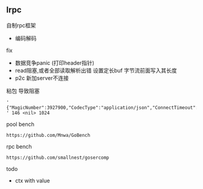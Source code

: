 ## lrpc

自制rpc框架

- 编码解码


fix 
- 数据竞争panic (打印header指针)
- read阻塞,或者全部读取解析出错 设置定长buf 字节流前面写入其长度
- p2c 新加server不连接


粘包 导致阻塞

```
' {"MagicNumber":3927900,"CodecType":"application/json","ConnectTimeout":3000000000,"HandleTimeout":0}Foo.Sum{"Num1":2,"Num2":4} ' 146 <nil> 1024
```


pool bench

```
https://github.com/Mnwa/GoBench
```

rpc bench

```
https://github.com/smallnest/gosercomp
```

todo

- ctx with value
